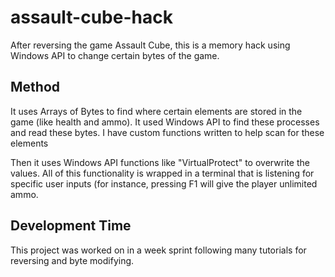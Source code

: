 # assault-cube-hack

After reversing the game Assault Cube, this is a memory hack using Windows API to change certain bytes of the game.

## Method

It uses Arrays of Bytes to find where certain elements are stored in the game (like health and ammo). It used Windows API to find these processes and read these bytes. I have custom functions written to help scan for these elements

Then it uses Windows API functions like "VirtualProtect" to overwrite the values. All of this functionality is wrapped in a terminal that is listening for specific user inputs (for instance, pressing F1 will give the player unlimited ammo. 

## Development Time

This project was worked on in a week sprint following many tutorials for reversing and byte modifying. 
